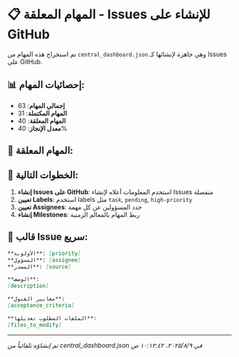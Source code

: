 # 📋 المهام المعلقة - Issues للإنشاء على GitHub

تم استخراج هذه المهام من `central_dashboard.json` وهي جاهزة لإنشائها كـ Issues على GitHub.

## 📊 إحصائيات المهام:
- **إجمالي المهام**: 63
- **المهام المكتملة**: 31
- **المهام المعلقة**: 40
- **معدل الإنجاز**: 40%

## 🎯 المهام المعلقة:



## 🚀 الخطوات التالية:

1. **إنشاء Issues على GitHub**: استخدم المعلومات أعلاه لإنشاء Issues منفصلة
2. **تعيين Labels**: استخدم labels مثل `task`, `pending`, `high-priority`
3. **تعيين Assignees**: حدد المسؤولين عن كل مهمة
4. **إنشاء Milestones**: ربط المهام بالمعالم الزمنية

## 📝 قالب Issue سريع:

```markdown
**الأولوية**: [priority]
**المسؤول**: [assignee]
**المصدر**: [source]

**الوصف**:
[description]

**معايير القبول**:
[acceptance_criteria]

**الملفات المطلوب تعديلها**:
[files_to_modify]
```

---
*تم إنشاؤه تلقائياً من central_dashboard.json في ٩‏/٨‏/٢٠٢٥، ١٠:١٢:٤٢ ص*

